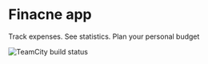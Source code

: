 # Finacne app
Track expenses. See statistics. Plan your personal budget

![TeamCity build status](http://ekipogh.asuscomm.com:8111/app/rest/builds/buildType:id:FinanceMobile_Build/statusIcon.svg)
